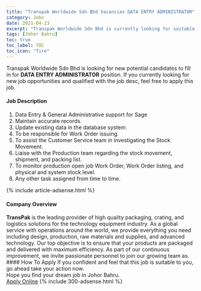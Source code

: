 ```yaml
---
title: "Transpak Worldwide Sdn Bhd Vacancies DATA ENTRY ADMINISTRATOR" 
category: Jobs 
date: 2021-04-23 
excerpt: "Transpak Worldwide Sdn Bhd is currently looking for suitable person to fill in the DATA ENTRY ADMINISTRATOR which based in Johor Bahru" 
tags: [Johor Bahru] 
toc: true 
toc_label: TOC 
toc_icon: "fire" 
--- 
```


<p>Transpak Worldwide Sdn Bhd is looking for new potential candidates to fill in for <b>DATA ENTRY ADMINISTRATOR</b> position. If you currently looking for new job opportunities and qualified with the job desc, feel free to apply this job.
</p><div><div><h4>Job Description</h4></div><div><div><span><div><ol><li>Data Entry &amp; General Administrative support for Sage</li><li>Maintain accurate records.</li><li>Update existing data in the database system.</li><li>To be responsible for Work Order issuing.</li><li>To assist the Customer Service team in investigating the Stock Movement.</li><li>Liaise with the Production team regarding the stock movement, shipment, and packing list.</li><li>To monitor production open job Work Order, Work Order listing, and physical and system stock level.</li><li>Any other task assigned from time to time.</li></ol></div></span></div></div></div> 
{% include article-adsense.html %} 
<div><div><h4>Company Overview</h4></div><div><div><span><div><div>
<div><strong>TransPak </strong>is the leading provider of high quality packaging, crating, and logistics solutions for the technology equipment industry. As a global service with operations around the world, we provide everything you need including design, production, raw materials and supplies, and advanced technology. Our top objective is to ensure that your products are packaged and delivered with maximum efficiency. As part of our continuous improvement, we invite passionate personnel to join our growing team as.</div>
</div></div></span></div></div></div> 
#### How To Apply 
If you confident and feel that this job is suitable to you, go ahead take your action now. <br/> 
Hope you find your dream job in Johor Bahru. <br/> 
<a href="https://www.jobstreet.com.my/en/job/data-entry-administrator-4545249?jobId=jobstreet-my-job-4545249&" class="btn btn--info" target="_blank" rel="nofollow noopenner">Apply Online</a> 
{% include 300-adsense.html %} 